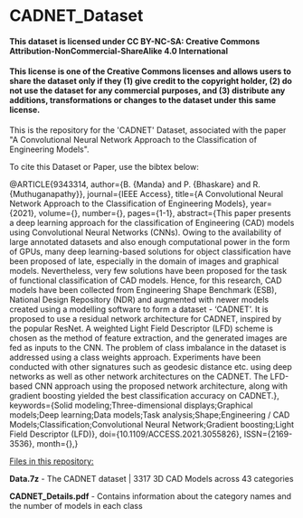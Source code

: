 # CADNET_Dataset
#### This dataset is licensed under CC BY-NC-SA: Creative Commons Attribution-NonCommercial-ShareAlike 4.0 International
#### This license is one of the Creative Commons licenses and allows users to share the dataset only if they (1) give credit to the copyright holder, (2) do not use the dataset for any commercial purposes, and (3) distribute any additions, transformations or changes to the dataset under this same license.


This is the repository for the 'CADNET' Dataset, associated with the paper "A Convolutional Neural Network Approach to the Classification of Engineering Models".

To cite this Dataset or Paper, use the bibtex below:

@ARTICLE{9343314,  author={B. {Manda} and P. {Bhaskare} and R. {Muthuganapathy}},  journal={IEEE Access},   title={A Convolutional Neural Network Approach to the Classification of Engineering Models},   year={2021},  volume={},  number={},  pages={1-1},  abstract={This paper presents a deep learning approach for the classification of Engineering (CAD) models using Convolutional Neural Networks (CNNs). Owing to the availability of large annotated datasets and also enough computational power in the form of GPUs, many deep learning-based solutions for object classification have been proposed of late, especially in the domain of images and graphical models. Nevertheless, very few solutions have been proposed for the task of functional classification of CAD models. Hence, for this research, CAD models have been collected from Engineering Shape Benchmark (ESB), National Design Repository (NDR) and augmented with newer models created using a modelling software to form a dataset - ‘CADNET’. It is proposed to use a residual network architecture for CADNET, inspired by the popular ResNet. A weighted Light Field Descriptor (LFD) scheme is chosen as the method of feature extraction, and the generated images are fed as inputs to the CNN. The problem of class imbalance in the dataset is addressed using a class weights approach. Experiments have been conducted with other signatures such as geodesic distance etc. using deep networks as well as other network architectures on the CADNET. The LFD-based CNN approach using the proposed network architecture, along with gradient boosting yielded the best classification accuracy on CADNET.},  keywords={Solid modeling;Three-dimensional displays;Graphical models;Deep learning;Data models;Task analysis;Shape;Engineering / CAD Models;Classification;Convolutional Neural Network;Gradient boosting;Light Field Descriptor (LFD)},  doi={10.1109/ACCESS.2021.3055826},  ISSN={2169-3536},  month={},}

<ins>Files in this repository:</ins>

**Data.7z** - The CADNET dataset | 3317 3D CAD Models across 43 categories

**CADNET_Details.pdf** - Contains information about the category names and the number of models in each class


